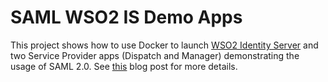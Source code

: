 # SAML WSO2 IS Demo Apps

This project shows how to use Docker to launch [WSO2 Identity Server](https://wso2.com/identity-and-access-management/) and two Service Provider apps (Dispatch and Manager) demonstrating the usage of SAML 2.0. See [this](https://jvdevlab.com/blog/security/saml/wso2) blog post for more details.
